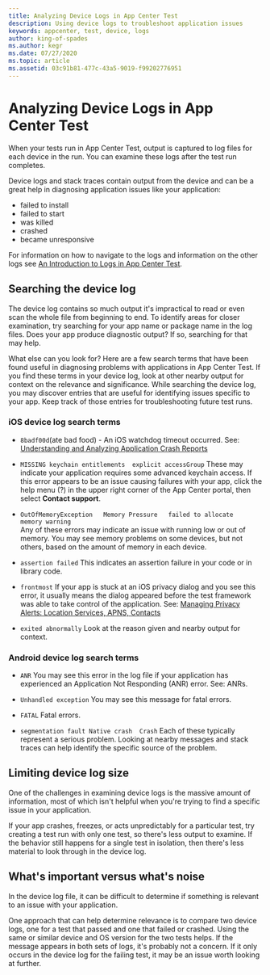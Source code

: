 ```yaml
---
title: Analyzing Device Logs in App Center Test
description: Using device logs to troubleshoot application issues
keywords: appcenter, test, device, logs
author: king-of-spades
ms.author: kegr
ms.date: 07/27/2020
ms.topic: article
ms.assetid: 03c91b81-477c-43a5-9019-f99202776951
---
```


# Analyzing Device Logs in App Center Test
When your tests run in App Center Test, output is captured to log files for each device in the run. You can examine these logs after the test run completes. 

Device logs and stack traces contain output from the device and can be a great help in diagnosing application issues like your application:
- failed to install 
- failed to start 
- was killed 
- crashed 
- became unresponsive

For information on how to navigate to the logs and information on the other logs see [An Introduction to Logs in App Center Test](~/test-cloud/test-reports.md#test-logs).

## Searching the device log
The device log contains so much output it's impractical to read or even scan the whole file from beginning to end. To identify areas for closer examination, try searching for your app name or package name in the log files. Does your app produce diagnostic output? If so, searching for that may help.

What else can you look for? Here are a few search terms that have been found useful in diagnosing problems with applications in App Center Test. If you find these terms in your device log, look at other nearby output for context on the relevance and significance. While searching the device log, you may discover entries that are useful for identifying issues specific to your app. Keep track of those entries for troubleshooting future test runs.

### iOS device log search terms
- `8badf00d`(ate bad food) - An iOS watchdog timeout occurred. 
    See: [Understanding and Analyzing Application Crash Reports](https://developer.apple.com/library/archive/technotes/tn2151/_index.html)

- `MISSING keychain entitlements 
    explicit accessGroup`
    These may indicate your application requires some advanced keychain access. If this error appears to be an issue causing failures with your app, click the help menu (?) in the upper right corner of the App Center portal, then select **Contact support**.

- `OutOfMemoryException  
    Memory Pressure  
    failed to allocate   
    memory warning`    
    Any of these errors may indicate an issue with running low or out of memory. You may see memory problems on some devices, but not others, based on the amount of memory in each device.
    
- `assertion failed` 
    This indicates an assertion failure in your code or in library code.
    
- `frontmost` 
    If your app is stuck at an iOS privacy dialog and you see this error, it usually means the dialog appeared before the test framework was able to take control of the application. 
    See: [Managing Privacy Alerts: Location Services, APNS, Contacts](https://github.com/calabash/calabash-ios/wiki/Managing-Privacy-Alerts:--Location-Services,-APNS,-Contacts)
    
- `exited abnormally` 
    Look at the reason given and nearby output for context.
    
### Android device log search terms
- `ANR` 
    You may see this error in the log file if your application has experienced an Application Not Responding (ANR) error. See: ANRs.
    
- `Unhandled exception` 
    You may see this message for fatal errors.

- `FATAL` 
    Fatal errors.

- `segmentation fault
    Native crash 
    Crash` 
    Each of these typically represent a serious problem. Looking at nearby messages and stack traces can help identify the specific source of the problem.
    
## Limiting device log size
One of the challenges in examining device logs is the massive amount of information, most of which isn't helpful when you're trying to find a specific issue in your application.

If your app crashes, freezes, or acts unpredictably for a particular test, try creating a test run with only one test, so there's less output to examine. If the behavior still happens for a single test in isolation, then there's less material to look through in the device log.

## What's important versus what's noise
In the device log file, it can be difficult to determine if something is relevant to an issue with your application.

One approach that can help determine relevance is to compare two device logs, one for a test that passed and one that failed or crashed. Using the same or similar device and OS version for the two tests helps. If the message appears in both sets of logs, it's probably not a concern. If it only occurs in the device log for the failing test, it may be an issue worth looking at further.